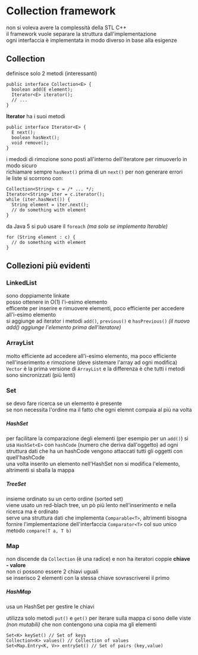 # Collection framework
non si voleva avere la complessità della STL C++  
il framework vuole separare la struttura dall'implementazione  
ogni interfaccia è implementata in modo diverso in base alla esigenze  

## Collection
definisce solo 2 metodi (interessanti)  
```
public interface Collection<E> {
  boolean add(E element);
  Iterator<E> iterator();
  // ...
}
```
**Iterator** ha i suoi metodi  
```
public interface Iterator<E> {
  E next();
  boolean hasNext();
  void remove();
}
```  
i medodi di rimozione sono posti all'interno dell'iteratore per rimuoverlo in modo sicuro  
richiamare sempre `hasNext()` prima di un `next()`  per non generare errori  
le liste si scorrono con:  
```
Collection<String> c = /* ... */;
Iterator<String> iter = c.iterator();
while (iter.hasNext()) {
  String element = iter.next();
  // do something with element
}
```
da Java 5 si può usare il `foreach` *(ma solo se implementa Iterable<E>)*
```
for (String element : c) {
  // do something with element
}
```  

## Collezioni più evidenti
### LinkedList
sono doppiamente linkate  
posso ottenere in O(1) l'i-esimo elemento  
efficente per inserire e rimuovere elementi, poco efficiente per accedere all'i-esimo elemento  
si aggiunge ad iterator i metodi `add()`, `previous()` e `hasPrevious()` *(il nuovo add() aggiunge l'elemento prima dell'iteratore)*  

### ArrayList
molto efficiente ad accedere all'i-esimo elemento, ma poco efficiente nell'inserimento e rimozione (deve sistemare l'array ad ogni modifica)  
`Vector` è la prima versione di `ArrayList` e la differenza è che tutti i metodi sono sincronizzati (più lenti)  

### Set
se devo fare ricerca se un elemento è presente  
se non necessita l'ordine ma il fatto che ogni elemnt compaia al più na volta  
##### HashSet
per facilitare la comparazione degli elementi (per esempio per un `add()`) si usa `HashSet<E>` con `hashCode` (numero che deriva dall'oggetto)
ad ogni struttura dati che ha un hashCode vengono attaccati tutti gli oggetti con quell'hashCode  
una volta inserito un elemento nell'HashSet non si modifica l'elemento, altrimenti si sballa la mappa  
##### TreeSet
insieme ordinato su un certo ordine (sorted set)  
viene usato un red-blach tree, un pò più lento nell'inserimento e nella ricerca ma è ordinato  
serve una struttura dati che implementa `Comparable<T>`, altrimenti bisogna fornire l'implementazione dell'interfaccia `Comparator<T>` col suo unico metodo `compare(T a, T b)`  

### Map
non discende da `Collection` (è una radice) e non ha iteratori
coppie **chiave - valore**  
non ci possono essere 2 chiavi uguali  
se inserisco 2 elementi con la stessa chiave sovrascriverei il primo  
##### HashMap
usa un HashSet per gestire le chiavi

utilizza solo metodi `put()` e `get()`
per iterare sulla mappa ci sono delle viste *(non mutabili)* che non contengono una copia ma gli elementi  
```
Set<K> keySet() // Set of keys
Collection<K> values() // Collection of values
Set<Map.Entry<K, V>> entrySet() // Set of pairs (key,value)
```  
